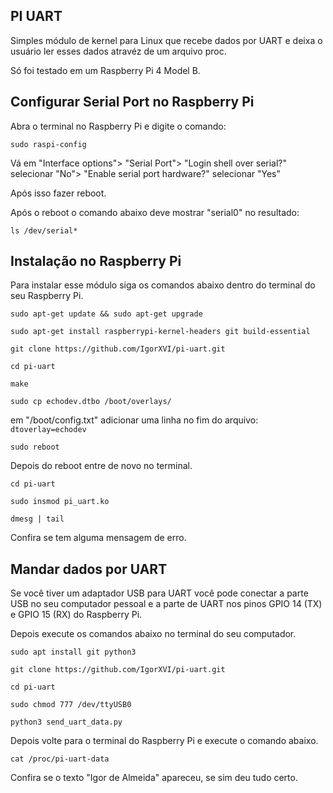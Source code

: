 ## PI UART
Simples módulo de kernel para Linux que recebe dados por UART e deixa o usuário ler esses dados atravéz de um arquivo proc.

Só foi testado em um Raspberry Pi 4 Model B.

## Configurar Serial Port no Raspberry Pi
Abra o terminal no Raspberry Pi e digite o comando:

`sudo raspi-config`

Vá em 
"Interface options">
"Serial Port">
"Login shell over serial?" selecionar "No">
"Enable serial port hardware?" selecionar "Yes"

Após isso fazer reboot.

Após o reboot o comando abaixo deve mostrar "serial0" no resultado:

`ls /dev/serial*`
  
## Instalação no Raspberry Pi
Para instalar esse módulo siga os comandos abaixo dentro do terminal do seu Raspberry Pi.

`sudo apt-get update && sudo apt-get upgrade`  

`sudo apt-get install raspberrypi-kernel-headers git build-essential`

`git clone https://github.com/IgorXVI/pi-uart.git`

`cd pi-uart`

`make`

`sudo cp echodev.dtbo /boot/overlays/`

em "/boot/config.txt" adicionar uma linha no fim do arquivo: `dtoverlay=echodev` 

`sudo reboot`

Depois do reboot entre de novo no terminal.

`cd pi-uart`

`sudo insmod pi_uart.ko`

`dmesg | tail`

  

Confira se tem alguma mensagem de erro.

## Mandar dados por UART

Se você tiver um adaptador USB para UART você pode conectar a parte USB no seu computador pessoal e a parte de UART nos pinos GPIO 14 (TX) e GPIO 15 (RX) do Raspberry Pi.

Depois execute os comandos abaixo no terminal do seu computador.
  

`sudo apt install git python3`

`git clone https://github.com/IgorXVI/pi-uart.git`

`cd pi-uart`

`sudo chmod 777 /dev/ttyUSB0`

`python3 send_uart_data.py`

  

Depois volte para o terminal do Raspberry Pi e execute o comando abaixo.

`cat /proc/pi-uart-data`

Confira se o texto "Igor de Almeida" apareceu, se sim deu tudo certo.

